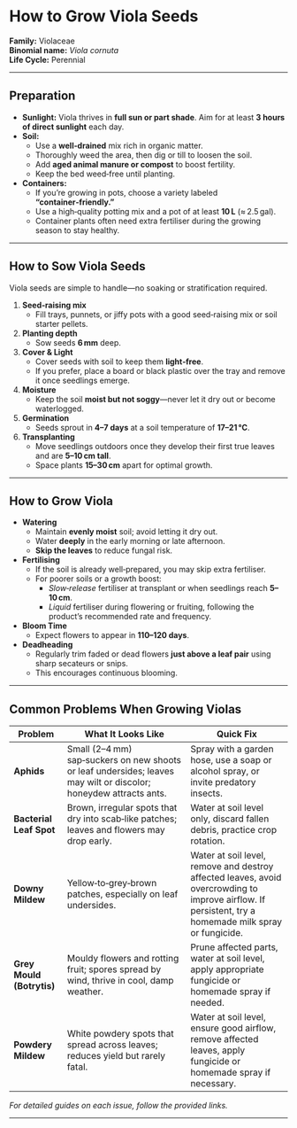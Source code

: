 # How to Grow Viola Seeds

**Family:** Violaceae  
**Binomial name:** _Viola cornuta_  
**Life Cycle:** Perennial  

---

## Preparation

- **Sunlight:** Viola thrives in **full sun or part shade**. Aim for at least **3 hours of direct sunlight** each day.  
- **Soil:**  
  - Use a **well‑drained** mix rich in organic matter.  
  - Thoroughly weed the area, then dig or till to loosen the soil.  
  - Add **aged animal manure or compost** to boost fertility.  
  - Keep the bed weed‑free until planting.  
- **Containers:**  
  - If you’re growing in pots, choose a variety labeled **“container‑friendly.”**  
  - Use a high‑quality potting mix and a pot of at least **10 L** (≈ 2.5 gal).  
  - Container plants often need extra fertiliser during the growing season to stay healthy.

---

## How to Sow Viola Seeds

Viola seeds are simple to handle—no soaking or stratification required.

1. **Seed‑raising mix**  
   - Fill trays, punnets, or jiffy pots with a good seed‑raising mix or soil starter pellets.  
2. **Planting depth**  
   - Sow seeds **6 mm** deep.  
3. **Cover & Light**  
   - Cover seeds with soil to keep them **light‑free**.  
   - If you prefer, place a board or black plastic over the tray and remove it once seedlings emerge.  
4. **Moisture**  
   - Keep the soil **moist but not soggy**—never let it dry out or become waterlogged.  
5. **Germination**  
   - Seeds sprout in **4–7 days** at a soil temperature of **17–21 °C**.  
6. **Transplanting**  
   - Move seedlings outdoors once they develop their first true leaves and are **5–10 cm tall**.  
   - Space plants **15–30 cm** apart for optimal growth.

---

## How to Grow Viola

- **Watering**  
  - Maintain **evenly moist** soil; avoid letting it dry out.  
  - Water **deeply** in the early morning or late afternoon.  
  - **Skip the leaves** to reduce fungal risk.  
- **Fertilising**  
  - If the soil is already well‑prepared, you may skip extra fertiliser.  
  - For poorer soils or a growth boost:  
    - *Slow‑release* fertiliser at transplant or when seedlings reach **5–10 cm**.  
    - *Liquid* fertiliser during flowering or fruiting, following the product’s recommended rate and frequency.  
- **Bloom Time**  
  - Expect flowers to appear in **110–120 days**.  
- **Deadheading**  
  - Regularly trim faded or dead flowers **just above a leaf pair** using sharp secateurs or snips.  
  - This encourages continuous blooming.

---

## Common Problems When Growing Violas

| Problem | What It Looks Like | Quick Fix |
|---------|--------------------|-----------|
| **Aphids** | Small (2–4 mm) sap‑suckers on new shoots or leaf undersides; leaves may wilt or discolor; honeydew attracts ants. | Spray with a garden hose, use a soap or alcohol spray, or invite predatory insects. |
| **Bacterial Leaf Spot** | Brown, irregular spots that dry into scab‑like patches; leaves and flowers may drop early. | Water at soil level only, discard fallen debris, practice crop rotation. |
| **Downy Mildew** | Yellow‑to‑grey‑brown patches, especially on leaf undersides. | Water at soil level, remove and destroy affected leaves, avoid overcrowding to improve airflow. If persistent, try a homemade milk spray or fungicide. |
| **Grey Mould (Botrytis)** | Mouldy flowers and rotting fruit; spores spread by wind, thrive in cool, damp weather. | Prune affected parts, water at soil level, apply appropriate fungicide or homemade spray if needed. |
| **Powdery Mildew** | White powdery spots that spread across leaves; reduces yield but rarely fatal. | Water at soil level, ensure good airflow, remove affected leaves, apply fungicide or homemade spray if necessary. |

*For detailed guides on each issue, follow the provided links.*

---